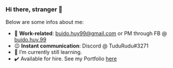 ### Hi there, stranger 👋

Below are some infos about me:

- 📝 **Work-related**: buido.huy99@gmail.com or PM through FB @ [buido.huy.99](https://www.facebook.com/buido.huy.99/)
- 😉 **Instant communication**: Discord @ TuduRudu#3271
- 🌱 I’m currently still learning.
- ✔️ Available for hire. See my Portfolio [here](https://buidohuy99.github.io/)
